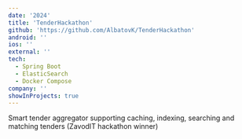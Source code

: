 ```yaml
---
date: '2024'
title: 'TenderHackathon'
github: 'https://github.com/AlbatovK/TenderHackathon'
android: ''
ios: ''
external: ''
tech:
  - Spring Boot
  - ElasticSearch
  - Docker Compose
company: ''
showInProjects: true
---
```


Smart tender aggregator supporting caching, indexing, searching and matching tenders (ZavodIT hackathon winner)

